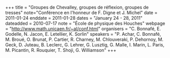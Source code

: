 +++
title = "Groupes de Chevalley, groupes de réflexion, groupes de tresses"
note="Conférence en l'honneur de F. Digne et J. Michel"
date = 2011-01-24
enddate = 2011-01-28
dates = "January 24 - 28, 2011"
dateadded = 2010-07-17
note = "École de physique des Houches"
webpage = "http://www.math.unicaen.fr/~al/conf.html"
organisers = "C. Bonnafé, E. Godelle, N. Jacon, E. Letellier, K. Sorlin"
speakers = "P. Achar, C. Bonnafé, M. Broué, O. Brunat, P. Cartier, R. Charney,
M. Chlouveraki, P. Dehornoy, M. Geck, D. Juteau, B. Leclerc,
G. Lehrer, G. Lusztig, G. Malle, I. Marin, L. Paris, M. Picantin,
R. Rouquier, T. Shoji, G. Williamson"
+++
